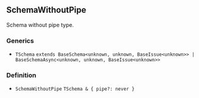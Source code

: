 SchemaWithoutPipe
-----------------

Schema without pipe type.

### Generics

*   `TSchema` `extends BaseSchema<unknown, unknown, BaseIssue<unknown>> | BaseSchemaAsync<unknown, unknown, BaseIssue<unknown>>`

### Definition

*   `SchemaWithoutPipe` `TSchema & { pipe?: never }`